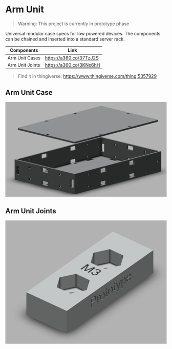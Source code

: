 # Arm Unit
> Warning: This project is currently in prototype phase

Universal modular case specs for low powered devices. The components can be chained and inserted into
a standard server rack.

| Components                  | Link                     |
|-----------------------------|--------------------------|
| Arm Unit Cases               | https://a360.co/37TzJ2S  |
| Arm Unit Joints             | https://a360.co/3KNx6hH  |

> Find it in thingiverse: https://www.thingiverse.com/thing:5357929

## Arm Unit Case
![img.png](img.png)

## Arm Unit Joints
![img.png](assets/img/img.png)
